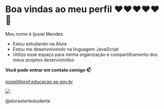 # Boa vindas ao meu perfil ❤️❤️❤️❤️❤️🤠

Meu nome é Ijosiel Mendes

- Estou estudando na Alura
- Estou me desenvolvendo na linguagem JavaScript
- Utilizo esse espaço para minha organização e compartilhamento dos meus projetos desenvolvidos

**Você pode entrar em contato comigo 📫**

ijosiel@prof.educacao.sp.gov.br

![](https://media1.tenor.com/m/Y5E_0FyKMSUAAAAC/pain-naruto.gif)

@alurastartestudante
